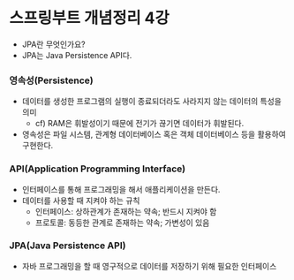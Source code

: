 # 스프링부트 개념정리 4강

- JPA란 무엇인가요?
- JPA는 Java Persistence API다.

### 영속성(Persistence)

- 데이터를 생성한 프로그램의 실행이 종료되더라도 사라지지 않는 데이터의 특성을 의미
    - cf) RAM은 휘발성이기 때문에 전기가 끊기면 데이터가 휘발된다.
- 영속성은 파일 시스템, 관계형 데이터베이스 혹은 객체 데이터베이스 등을 활용하여 구현한다.

### API(Application Programming Interface)

- 인터페이스를 통해 프로그래밍을 해서 애플리케이션을 만든다.
- 데이터를 사용할 때 지켜야 하는 규칙
    - 인터페이스: 상하관계가 존재하는 약속; 반드시 지켜야 함
    - 프로토콜: 동등한 관계로 존재하는 약속; 가변성이 있음

### JPA(Java Persistence API)

- 자바 프로그래밍을 할 때 영구적으로 데이터를 저장하기 위해 필요한 인터페이스